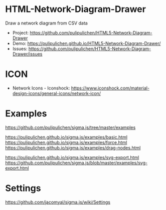 # HTML-Network-Diagram-Drawer
Draw a network diagram from CSV data

- Project: https://github.com/pulipulichen/HTML5-Network-Diagram-Drawer
- Demo: https://pulipulichen.github.io/HTML5-Network-Diagram-Drawer/
- Issues: https://github.com/pulipulichen/HTML5-Network-Diagram-Drawer/issues

# ICON
- Network Icons - Iconshock: https://www.iconshock.com/material-design-icons/general-icons/network-icon/

# Examples
https://github.com/pulipulichen/sigma.js/tree/master/examples

https://pulipulichen.github.io/sigma.js/examples/basic.html
https://pulipulichen.github.io/sigma.js/examples/force.html
https://pulipulichen.github.io/sigma.js/examples/drag-nodes.html

https://pulipulichen.github.io/sigma.js/examples/svg-export.html
https://github.com/pulipulichen/sigma.js/blob/master/examples/svg-export.html

# Settings
https://github.com/jacomyal/sigma.js/wiki/Settings